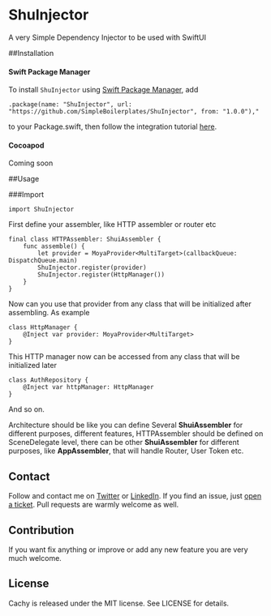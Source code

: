 # ShuInjector
 A very Simple Dependency Injector to be used with SwiftUI
 
 
##Installation

#### Swift Package Manager
To install `ShuInjector` using [Swift Package Manager](https://swift.org/package-manager/), add

`.package(name: "ShuInjector", url: "https://github.com/SimpleBoilerplates/ShuInjector", from: "1.0.0"),"` 

to your Package.swift, then follow the integration tutorial [here](https://swift.org/package-manager#importing-dependencies).

#### Cocoapod
Coming soon


##Usage

###Import

```
import ShuInjector
```

First define your assembler, like HTTP assembler or router etc

```
final class HTTPAssembler: ShuiAssembler {
	func assemble() {
		let provider = MoyaProvider<MultiTarget>(callbackQueue: DispatchQueue.main)
		ShuInjector.register(provider)
		ShuInjector.register(HttpManager())
	}
}
```
	
Now can you use that provider from any class that will be initialized after assembling. As example 

```
class HttpManager {
	@Inject var provider: MoyaProvider<MultiTarget>
}
```

This HTTP manager now can be accessed from any class that will be initialized later

```
class AuthRepository {
	@Inject var httpManager: HttpManager
}
```
And so on.

Architecture should be like you can define Several **ShuiAssembler** for different purposes, different features, HTTPAssembler should be defined on SceneDelegate level, there can be other **ShuiAssembler** for different purposes, like **AppAssembler**, that will handle Router, User Token etc. 


## Contact

Follow and contact me on [Twitter](https://twitter.com/SameeSadman) or [LinkedIn](https://www.linkedin.com/in/sadmansamee/). If you find an issue, just [open a ticket](https://github.com/SimpleBoilerplates/ShuInjector/issues/new). Pull requests are warmly welcome as well.

## Contribution

If you want fix anything or improve or add any new feature you are very much welcome.

## License

Cachy is released under the MIT license. See LICENSE for details.

